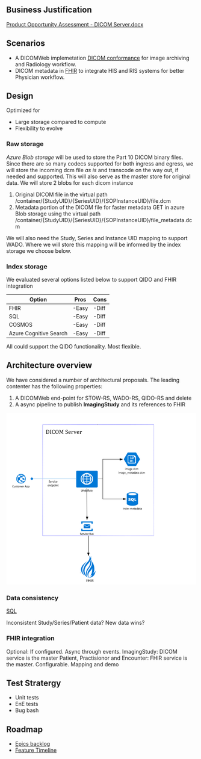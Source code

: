 ## Business Justification
[Product Opportunity Assessment - DICOM Server.docx](https://microsoft-my.sharepoint.com/:w:/p/stborg/EWt_x-xnfb9MozLTjl_-FdoBkUqT5n0w04m2pK7im6I-2A?e=2pEbaO&xsdata=MDR8MDF8U21pdGhhLlNhbGlncmFtYUBtaWNyb3NvZnQuY29tfGE5YWQ0ZTE1Mjg4ZjQyMzA3Yzg0MDhkN2E4MTUyMDIzfDcyZjk4OGJmODZmMTQxYWY5MWFiMmQ3Y2QwMTFkYjQ3fDF8MHw2MzcxNjI2ODA5OTk3NDk2MzB8VW5rbm93bnxUV0ZwYkdac2IzZDhleUpXSWpvaU1DNHdMakF3TURBaUxDSlFJam9pVjJsdU16SWlMQ0pCVGlJNklrMWhhV3dpTENKWFZDSTZNbjA9fC0x&sdata=ZzBJWGY3STlXaE9lL2UyYis4b3lrbWZwb2VZdmRRN2QwMnBrV1UyWVRlcz0%3D)

## Scenarios
- A DICOMWeb implemetation [DICOM conformance](DICOMWev-Conformance.md) for image archiving and Radiology workflow.
- DICOM metadata in [FHIR](https://www.hl7.org/fhir/imagingstudy.html) to integrate HIS and RIS systems for better Physician workflow.

## Design 

Optimized for
- Large storage compared to compute
- Flexibility to evolve

### Raw storage
*Azure Blob storage* will be used to store the Part 10 DICOM binary files. Since there are so many codecs supported for both ingress and egress, we will store the incoming dcm file *as is* and transcode on the way out, if needed and supported. This will also serve as the master store for original data. We will store 2 blobs for each dicom instance
1. Original DICOM file in  the virtual path /container/{StudyUID}/{SeriesUID}/{SOPInstanceUID}/file.dcm
2. Metadata portion of the DICOM file for faster metadata GET in azure Blob storage using the virtual path /container/{StudyUID}/{SeriesUID}/{SOPInstanceUID}/file_metadata.dcm

We will also need the Study, Series and Instance UID mapping to support WADO. Where we will store this mapping will be informed by the index storage we choose below.

### Index storage
We evaluated several options listed below to support QIDO and FHIR integration

Option|Pros|Cons
----------|----------|----------
FHIR| -Easy|-Diff
SQL| -Easy|-Diff
COSMOS| -Easy|-Diff
Azure Cognitive Search| -Easy|-Diff

All could support the QIDO functionality. Most flexible.


## Architecture overview
We have considered a number of architectural proposals. The leading contenter has the following properties:

1. A DICOMWeb end-point for STOW-RS, WADO-RS, QIDO-RS and delete
2. A async pipeline to publish **ImagingStudy** and its references to FHIR 

![Dicom Arch](images/DICOM-server-arch.png)

### Data consistency
[SQL](DICOM-index-sql.md)

Inconsistent Study/Series/Patient data?
New data wins?


### FHIR integration

Optional: If configured. Async through events. 
ImagingStudy: DICOM service is the master
Patient, Practisionor and Encounter: FHIR service is the master. Configurable.
Mapping and demo

## Test Stratergy
- Unit tests
- EnE tests
- Bug bash

## Roadmap

- [Epics backlog](https://microsofthealth.visualstudio.com/Health/_backlogs/backlog/Medical%20Imaging/Epics/)
- [Feature Timeline](https://microsofthealth.visualstudio.com/Health/_backlogs/ms-devlabs.workitem-feature-timeline-extension.workitem-feature-timeline/Medical%20Imaging/Epics/)


